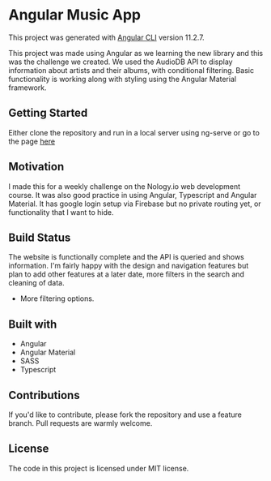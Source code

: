 # Angular Music App

This project was generated with [Angular CLI](https://github.com/angular/angular-cli) version 11.2.7.

This project was made using Angular as we learning the new library and this was the challenge we created.
We used the AudioDB API to display information about artists and their albums, with conditional filtering. Basic functionality is working along with styling using the Angular Material framework.

## Getting Started

Either clone the repository and run in a local server using ng-serve or go to the page [here]()

## Motivation

I made this for a weekly challenge on the Nology.io web development course.
It was also good practice in using Angular, Typescript and Angular Material.
It has google login setup via Firebase but no private routing yet, or functionality that I want to hide.

## Build Status

The website is functionally complete and the API is queried and shows information.
I'm fairly happy with the design and navigation features but plan to add other features at a later date, more filters in the search and cleaning of data.

- More filtering options.

## Built with

- Angular
- Angular Material
- SASS
- Typescript

## Contributions

If you'd like to contribute, please fork the repository and use a feature branch. Pull requests are warmly welcome.

## License

The code in this project is licensed under MIT license.
